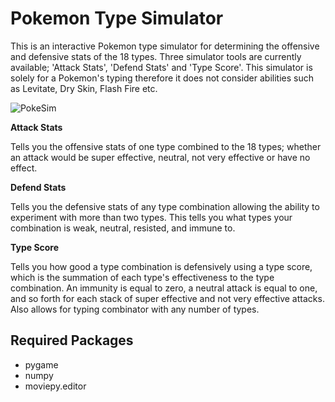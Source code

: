 # Pokemon Type Simulator

This is an interactive Pokemon type simulator for determining the offensive and defensive stats of the 18 types. Three simulator tools are currently available; 'Attack Stats', 'Defend Stats' and 'Type Score'. This simulator is solely for a Pokemon's typing therefore it does not consider abilities such as Levitate, Dry Skin, Flash Fire etc.

![PokeSim](https://i.imgur.com/H7Bq4z5.png)

**Attack Stats**

Tells you the offensive stats of one type combined to the 18 types; whether an attack would be super effective, neutral, not very effective or have no effect. 

**Defend Stats** 

Tells you the defensive stats of any type combination allowing the ability to experiment with more than two types. This tells you what types your combination is weak, neutral, resisted, and immune to.

**Type Score**

Tells you how good a type combination is defensively using a type score, which is the summation of each type's effectiveness to the type combination. An immunity is equal to zero, a neutral attack is equal to one, and so forth for each stack of super effective and not very effective attacks. Also allows for typing combinator with any number of types.


## Required Packages

* pygame
* numpy
* moviepy.editor
